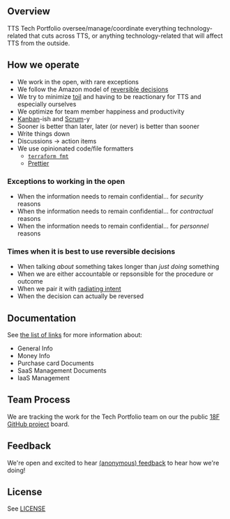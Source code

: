 ## Overview

TTS Tech Portfolio oversee/manage/coordinate everything technology-related that cuts across TTS, or anything technology-related that will affect TTS from the outside.

## How we operate

- We work in the open, with rare exceptions
- We follow the Amazon model of [reversible decisions](https://fs.blog/2018/04/reversible-irreversible-decisions/)
- We try to minimize [toil](https://landing.google.com/sre/sre-book/chapters/eliminating-toil/) and having to be reactionary for TTS and especially ourselves
- We optimize for team member happiness and productivity
- [Kanban](https://drive.google.com/file/d/0B0Qfvc1P_XBFVk5rM2tGcDBoUjQ/view)-ish and [Scrum](https://www.scrum.org/resources/what-is-scrum)-y
- Sooner is better than later, later (or never) is better than sooner
- Write things down
- Discussions → action items
- We use opinionated code/file formatters
  - [`terraform fmt`](https://www.terraform.io/docs/commands/fmt.html)
  - [Prettier](https://prettier.io/)

### Exceptions to working in the open

- When the information needs to remain confidential... for _security_ reasons
- When the information needs to remain confidential... for _contractual_ reasons
- When the information needs to remain confidential... for _personnel_ reasons

### Times when it is best to use reversible decisions

- When talking _about_ something takes longer than _just doing_ something
- When we are either accountable or repsonsible for the procedure or outcome
- When we pair it with [radiating intent](https://medium.com/@ElizAyer/dont-ask-forgiveness-radiate-intent-d36fd22393a3)
- When the decision can actually be reversed

## Documentation

See [the list of links](links.md) for more information about:

- General Info
- Money Info
- Purchase card Documents
- SaaS Management Documents
- IaaS Management

## Team Process

We are tracking the work for the Tech Portfolio team on our the public [18F GitHub project](https://github.com/orgs/18F/projects/11?fullscreen=true) board.

## Feedback

We're open and excited to hear [(anonymous) feedback](https://docs.google.com/forms/d/1Z9ozErUeMW2mmo4VW-0wfYXD7GllbvCuuZ9AVNAyS_s/edit) to hear how we're doing!

## License

See [LICENSE](LICENSE.md)
